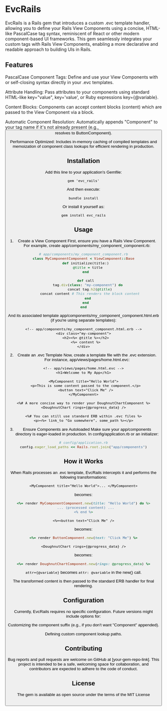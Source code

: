 # EvcRails

EvcRails is a Rails gem that introduces a custom .evc template handler, allowing you to define your Rails View Components using a concise, HTML-like PascalCase tag syntax, reminiscent of React or other modern component-based UI frameworks. This gem seamlessly integrates your custom tags with Rails View Components, enabling a more declarative and readable approach to building UIs in Rails.

## Features

PascalCase Component Tags: Define and use your View Components with <MyComponent> or self-closing <MyComponent /> syntax directly in your .evc templates.

Attribute Handling: Pass attributes to your components using standard HTML-like key="value", key='value', or Ruby expressions key={@variable}.

Content Blocks: Components can accept content blocks (<MyComponent>content</MyComponent>) which are passed to the View Component via a block.

Automatic Component Resolution: Automatically appends "Component" to your tag name if it's not already present (e.g., <Button> resolves to ButtonComponent).

Performance Optimized: Includes in-memory caching of compiled templates and memoization of component class lookups for efficient rendering in production.

## Installation

Add this line to your application's Gemfile:

```
gem 'evc_rails'
```

And then execute:

```
bundle install
```

Or install it yourself as:

```
gem install evc_rails
```

## Usage

1. Create a View Component
   First, ensure you have a Rails View Component. For example, create app/components/my_component_component.rb:

```ruby
# app/components/my_component_component.rb
class MyComponentComponent < ViewComponent::Base
  def initialize(title:)
    @title = title
  end

  def call
    tag.div(class: "my-component") do
      concat tag.h2(@title)
      concat content # This renders the block content
    end
  end
end
```

And its associated template app/components/my_component_component.html.erb (if you're using separate templates):

```erb
<!-- app/components/my_component_component.html.erb -->
<div class="my-component">
  <h2><%= @title %></h2>
  <%= content %>
</div>
```

2. Create an .evc Template
   Now, create a template file with the .evc extension. For instance, app/views/pages/home.html.evc:

```erb
<!-- app/views/pages/home.html.evc -->
<h1>Welcome to My App</h1>

<MyComponent title="Hello World">
  <p>This is some content passed to the component.</p>
  <button text="Click Me" />
</MyComponent>

<%# A more concise way to render your DoughnutChartComponent %>
<DoughnutChart rings={@progress_data} />

<%# You can still use standard ERB within .evc files %>
<p><%= link_to "Go somewhere", some_path %></p>
```

3. Ensure Components are Autoloaded
   Make sure your app/components directory is eager-loaded in production. In config/application.rb or an initializer:

```ruby
# config/application.rb
config.eager_load_paths << Rails.root.join("app/components")
```

## How it Works

When Rails processes an .evc template, EvcRails intercepts it and performs the following transformations:

```erb
<MyComponent title="Hello World">... </MyComponent>
```

becomes:

```ruby
<%= render MyComponentComponent.new(title: "Hello World") do %>
  ... (processed content) ...
<% end %>
```

```erb
<%=<button text="Click Me" />
```

becomes:

```ruby
<%= render ButtonComponent.new(text: "Click Me") %>
```

```erb
<DoughnutChart rings={@progress_data} />
```

becomes:

```ruby
<%= render DoughnutChartComponent.new(rings: @progress_data) %>
```

`attr={@variable}` becomes `attr: @variable` in the new() call.

The transformed content is then passed to the standard ERB handler for final rendering.

## Configuration

Currently, EvcRails requires no specific configuration. Future versions might include options for:

Customizing the component suffix (e.g., if you don't want "Component" appended).

Defining custom component lookup paths.

## Contributing

Bug reports and pull requests are welcome on GitHub at [your-gem-repo-link]. This project is intended to be a safe, welcoming space for collaboration, and contributors are expected to adhere to the code of conduct.

## License

The gem is available as open source under the terms of the MIT License

```

```
